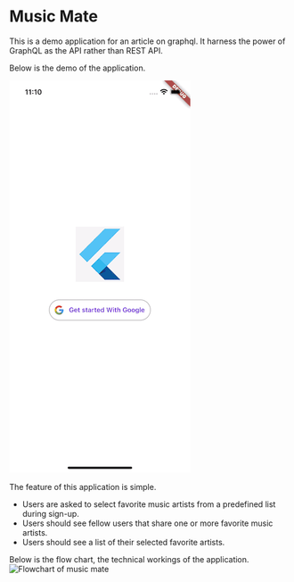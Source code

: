 # Music Mate

This is a demo application for an article on graphql. It harness the power of GraphQL as the API rather than REST API.

Below is the demo of the application.

![A demo of the final app](/display/music-mate-demo.gif)

The feature of this application is simple.
- Users are asked to select favorite music artists from a predefined list during sign-up.
- Users should see fellow users that share one or more favorite music artists.
- Users should see a list of their selected favorite artists.

Below is the flow chart, the technical workings of the application.
![Flowchart of music mate](/display/music_mate_flowchart.png)


